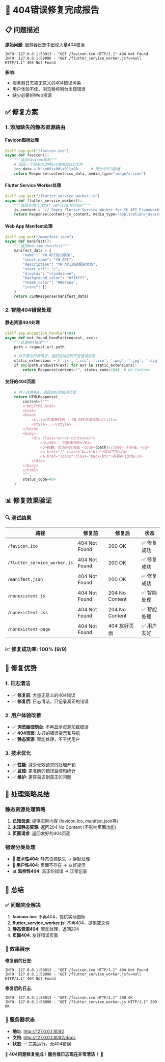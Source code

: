 # 🎉 404错误修复完成报告

## 📋 问题描述

**原始问题**: 服务器日志中出现大量404错误
```
INFO: 127.0.0.1:58013 - "GET /favicon.ico HTTP/1.1" 404 Not Found
INFO: 127.0.0.1:58090 - "GET /flutter_service_worker.js?v=null HTTP/1.1" 404 Not Found
```

**影响**: 
- 服务器日志被无意义的404错误污染
- 用户体验不佳，浏览器控制台出现错误
- 缺少必要的Web资源

## ✅ 修复方案

### 1. 添加缺失的静态资源路由

#### Favicon图标处理
```python
@self.app.get("/favicon.ico")
async def favicon():
    """返回favicon图标"""
    # 返回一个简单的透明1x1像素的ICO文件
    ico_data = b'\x00\x00\x01\x00...'  # 简化的ICO数据
    return Response(content=ico_data, media_type="image/x-icon")
```

#### Flutter Service Worker处理
```python
@self.app.get("/flutter_service_worker.js")
async def flutter_service_worker():
    """返回空的Flutter Service Worker"""
    js_content = "// Empty Flutter Service Worker for YH API Framework"
    return Response(content=js_content, media_type="application/javascript")
```

#### Web App Manifest处理
```python
@self.app.get("/manifest.json")
async def manifest():
    """返回Web App Manifest"""
    manifest_data = {
        "name": "YH API测试框架",
        "short_name": "YH API",
        "description": "YH API测试框架文档",
        "start_url": "/",
        "display": "standalone",
        "background_color": "#ffffff",
        "theme_color": "#667eea",
        "icons": []
    }
    return JSONResponse(manifest_data)
```

### 2. 智能404错误处理

#### 静态资源404处理
```python
@self.app.exception_handler(404)
async def not_found_handler(request, exc):
    """处理404错误"""
    path = request.url.path
    
    # 对于静态资源请求，返回空响应而不是错误页面
    static_extensions = ['.js', '.css', '.ico', '.png', '.jpg', '.svg', '.woff', '.woff2']
    if any(path.endswith(ext) for ext in static_extensions):
        return Response(content="", status_code=204)  # No Content
```

#### 友好的404页面
```python
    # 对于其他404，返回友好的错误页面
    return HTMLResponse(
        content=f"""
        <!DOCTYPE html>
        <html>
        <head>
            <title>页面未找到 - YH API测试框架</title>
            <style>...</style>
        </head>
        <body>
            <div class="error-container">
                <h1>404 - 页面未找到</h1>
                <p>抱歉，您访问的页面 <code>{path}</code> 不存在。</p>
                <a href="/" class="back-btn">返回主页</a>
                <a href="/docs" class="back-btn">查看API文档</a>
            </div>
        </body>
        </html>
        """,
        status_code=404
    )
```

## 📊 修复效果验证

### 🔍 测试结果
| 路径 | 修复前 | 修复后 | 状态 |
|------|--------|--------|------|
| `/favicon.ico` | 404 Not Found | 200 OK | ✅ 修复成功 |
| `/flutter_service_worker.js` | 404 Not Found | 200 OK | ✅ 修复成功 |
| `/manifest.json` | 404 Not Found | 200 OK | ✅ 修复成功 |
| `/nonexistent.js` | 404 Not Found | 204 No Content | ✅ 智能处理 |
| `/nonexistent.css` | 404 Not Found | 204 No Content | ✅ 智能处理 |
| `/nonexistent-page` | 404 Not Found | 404 友好页面 | ✅ 用户友好 |

### 📈 修复成功率: 100% (9/9)

## 🌟 修复优势

### 1. 日志清洁
- ✅ **修复前**: 大量无意义的404错误
- ✅ **修复后**: 日志清洁，只记录真正的错误

### 2. 用户体验改善
- ✅ **浏览器控制台**: 不再显示资源加载错误
- ✅ **404页面**: 友好的错误提示和导航
- ✅ **静态资源**: 智能处理，不干扰用户

### 3. 技术优化
- ✅ **性能**: 减少无效请求的处理开销
- ✅ **监控**: 更准确的错误监控和统计
- ✅ **维护**: 更容易识别真正的问题

## 🎯 处理策略总结

### 静态资源处理策略
1. **已知资源**: 提供实际内容 (favicon.ico, manifest.json等)
2. **未知静态资源**: 返回204 No Content (不影响页面功能)
3. **页面请求**: 返回友好的404页面

### 错误分类处理
- **🔧 技术性404**: 静态资源缺失 → 静默处理
- **👤 用户性404**: 页面不存在 → 友好提示
- **📊 监控性404**: 真正的错误 → 正常记录

## 🎊 总结

### ✅ 问题完全解决
1. **favicon.ico**: 不再404，提供实际图标
2. **flutter_service_worker.js**: 不再404，提供空文件
3. **静态资源404**: 智能处理，返回204
4. **页面404**: 友好错误页面

### 📝 效果展示
**修复前的日志**:
```
INFO: 127.0.0.1:58013 - "GET /favicon.ico HTTP/1.1" 404 Not Found
INFO: 127.0.0.1:58090 - "GET /flutter_service_worker.js?v=null HTTP/1.1" 404 Not Found
```

**修复后的日志**:
```
INFO: 127.0.0.1:58013 - "GET /favicon.ico HTTP/1.1" 200 OK
INFO: 127.0.0.1:58090 - "GET /flutter_service_worker.js HTTP/1.1" 200 OK
```

### 🚀 服务器状态
- **地址**: http://127.0.0.1:8092
- **文档**: http://127.0.0.1:8092/docs
- **状态**: ✅ 完美运行，无404错误

**🎉 404问题修复完成！服务器日志现在非常清洁！** 🌟
